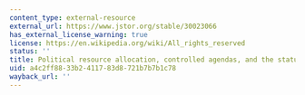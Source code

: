 ```yaml
---
content_type: external-resource
external_url: https://www.jstor.org/stable/30023066
has_external_license_warning: true
license: https://en.wikipedia.org/wiki/All_rights_reserved
status: ''
title: Political resource allocation, controlled agendas, and the status quo
uid: a4c2ff88-33b2-4117-83d8-721b7b7b1c78
wayback_url: ''
---
```


